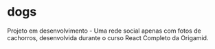 # dogs

Projeto em desenvolvimento - Uma rede social apenas com fotos de cachorros, desenvolvida durante o curso React Completo da Origamid.
